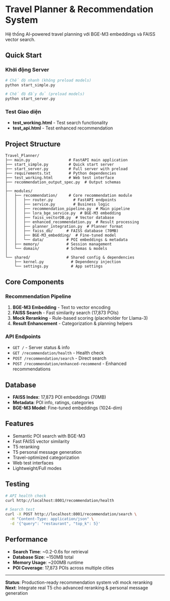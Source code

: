 # Travel Planner & Recommendation System

Hệ thống AI-powered travel planning với BGE-M3 embeddings và FAISS vector search.

## Quick Start

### Khởi động Server
```bash
# Chế độ nhanh (không preload models)
python start_simple.py

# Chế độ đầy đủ (preload models)  
python start_server.py
```

### Test Giao diện
- **test_working.html** - Test search functionality
- **test_api.html** - Test enhanced recommendation

## Project Structure

```
Travel_Planner/
├── main.py                 # FastAPI main application
├── start_simple.py         # Quick start server
├── start_server.py         # Full server with preload
├── requirements.txt        # Python dependencies
├── test_working.html       # Web test interface
├── recommendation_output_spec.py  # Output schemas
│
├── modules/
│   ├── recommendation/     # Core recommendation module
│   │   ├── router.py         # FastAPI endpoints
│   │   ├── service.py        # Business logic
│   │   ├── recommendation_pipeline.py  # Main pipeline
│   │   ├── lora_bge_service.py  # BGE-M3 embedding
│   │   ├── faiss_vectorDB.py  # Vector database
│   │   ├── enhanced_recommendation.py  # Result processing
│   │   ├── planner_integration.py  # Planner format
│   │   ├── faiss_db/      # FAISS database (70MB)
│   │   ├── BGE-M3_embedding/  # Fine-tuned model
│   │   └── data/          # POI embeddings & metadata
│   ├── memory/            # Session management
│   └── domain/            # Schemas & models
│
└── shared/                # Shared config & dependencies
    ├── kernel.py            # Dependency injection
    └── settings.py          # App settings
```

## Core Components

### Recommendation Pipeline
1. **BGE-M3 Embedding** - Text to vector encoding
2. **FAISS Search** - Fast similarity search (17,873 POIs)
3. **Mock Reranking** - Rule-based scoring (placeholder for Llama-3)
4. **Result Enhancement** - Categorization & planning helpers

### API Endpoints
- `GET /` - Server status & info
- `GET /recommendation/health` - Health check  
- `POST /recommendation/search` - Direct search
- `POST /recommendation/enhanced-recommend` - Enhanced recommendations

## Database
- **FAISS Index**: 17,873 POI embeddings (70MB)
- **Metadata**: POI info, ratings, categories
- **BGE-M3 Model**: Fine-tuned embeddings (1024-dim)

## Features
- Semantic POI search with BGE-M3
- Fast FAISS vector similarity  
- T5 reranking
- T5 personal message generation
- Travel-optimized categorization
- Web test interfaces
- Lightweight/Full modes


## Testing
```bash
# API health check
curl http://localhost:8001/recommendation/health

# Search test
curl -X POST http://localhost:8001/recommendation/search \
  -H "Content-Type: application/json" \
  -d '{"query": "restaurant", "top_k": 5}'
```

## Performance
- **Search Time**: ~0.2-0.6s for retrieval
- **Database Size**: ~150MB total
- **Memory Usage**: ~200MB runtime
- **POI Coverage**: 17,873 POIs across multiple cities

---
**Status**: Production-ready recommendation system với mock reranking
**Next**: Integrate real T5 cho advanced reranking & personal message generation
